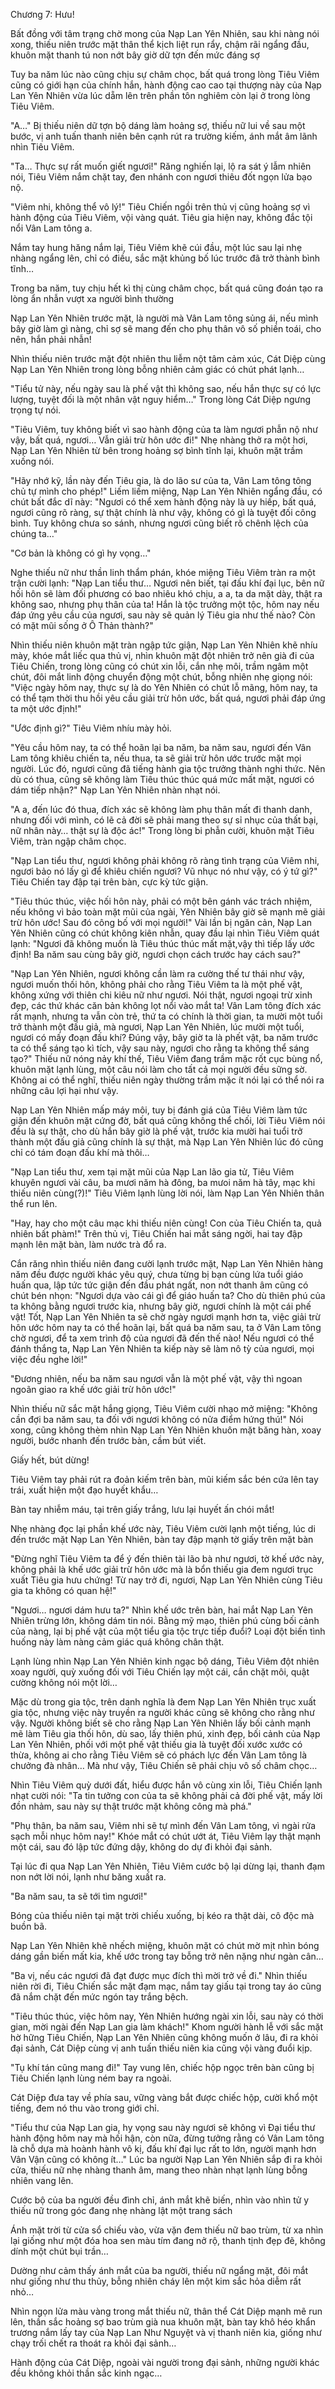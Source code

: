 




Chương 7: Hưu!


Bất đồng với tâm trạng chờ mong của Nạp Lan Yên Nhiên, sau khi nàng nói xong, thiếu niên trước mặt thân thể kịch liệt run rẩy, chậm rãi ngẩng đầu, khuôn mặt thanh tú non nớt bây giờ dữ tợn đến mức đáng sợ

Tuy ba năm lúc nào cũng chịu sự châm chọc, bất quá trong lòng Tiêu Viêm cũng có giới hạn của chính hắn, hành động cao cao tại thượng này của Nạp Lan Yên Nhiên vừa lúc dẵm lên trên phần tôn nghiêm còn lại ở trong lòng Tiêu Viêm.

"A…" Bị thiếu niên dữ tợn bộ dáng làm hoảng sợ, thiếu nữ lui về sau một bước, vị anh tuấn thanh niên bên cạnh rút ra trường kiếm, ánh mắt âm lãnh nhìn Tiêu Viêm.

"Ta… Thực sự rất muốn giết ngươi!" Răng nghiến lại, lộ ra sát ý lẫm nhiên nói, Tiêu Viêm nắm chặt tay, đen nhánh con ngươi thiêu đốt ngọn lửa bạo nộ.

"Viêm nhi, không thể vô lý!" Tiêu Chiến ngồi trên thủ vị cũng hoảng sợ vì hành động của Tiêu Viêm, vội vàng quát. Tiêu gia hiện nay, không đắc tội nổi Vân Lam tông a.

Nắm tay hung hăng nắm lại, Tiêu Viêm khẽ cúi đầu, một lúc sau lại nhẹ nhàng ngẩng lên, chỉ có điều, sắc mặt khủng bố lúc trước đã trở thành bình tĩnh…

Trong ba năm, tuy chịu hết kì thị cùng châm chọc, bất quá cũng đoán tạo ra lòng ẩn nhẫn vượt xa người bình thường

Nạp Lan Yên Nhiên trước mặt, là người mà Vân Lam tông sủng ái, nếu mình bây giờ làm gì nàng, chỉ sợ sẽ mang đến cho phụ thân vô số phiền toái, cho nên, hắn phải nhẫn!

Nhìn thiếu niên trước mặt đột nhiên thu liễm nột tâm cảm xúc, Cát Diệp cùng Nạp Lan Yên Nhiên trong lòng bỗng nhiên cảm giác có chút phát lạnh…

"Tiểu tử này, nếu ngày sau là phế vật thì không sao, nếu hắn thực sự có lực lượng, tuyệt đối là một nhân vật nguy hiểm…" Trong lòng Cát Diệp ngưng trọng tự nói.

"Tiêu Viêm, tuy không biết vì sao hành động của ta làm ngươi phẫn nộ như vậy, bất quá, ngươi… Vẫn giải trừ hôn ước đi!" Nhẹ nhàng thở ra một hơi, Nạp Lan Yên Nhiên từ bên trong hoảng sợ bình tĩnh lại, khuôn mặt trầm xuống nói.

"Hãy nhớ kỹ, lần này đến Tiêu gia, là do lão sư của ta, Vân Lam tông tông chủ tự mình cho phép!" Liếm liếm miệng, Nạp Lan Yên Nhiên ngẩng đầu, có chút bất đắc dĩ này: "Ngươi có thể xem hành động này là uy hiếp, bất quá, ngươi cũng rõ ràng, sự thật chính là như vậy, không có gì là tuyệt đối công bình. Tuy không chưa so sánh, nhưng ngươi cũng biết rõ chênh lệch của chúng ta…"

"Cơ bản là không có gì hy vọng…"

Nghe thiếu nữ như thần linh thẩm phán, khóe miệng Tiêu Viêm tràn ra một trận cười lạnh: "Nạp Lan tiểu thư… Ngươi nên biết, tại đấu khí đại lục, bên nữ hối hôn sẽ làm đối phương có bao nhiêu khó chịu, a a, ta da mặt dày, thật ra không sao, nhưng phụ thân của ta! Hắn là tộc trưởng một tộc, hôm nay nếu đáp ứng yêu cầu của ngươi, sau này sẽ quản lý Tiêu gia như thế nào? Còn có mặt mũi sống ở Ô Thản thành?"

Nhìn thiếu niên khuôn mặt tràn ngập tức giận, Nạp Lan Yên Nhiên khẽ nhíu mày, khóe mắt liếc qua thủ vị, nhìn khuôn mặt đột nhiên trở nên già đi của Tiêu Chiến, trong lòng cũng có chút xin lỗi, cắn nhẹ môi, trầm ngâm một chút, đôi mắt linh động chuyển động một chút, bỗng nhiên nhẹ giọng nói: "Việc ngày hôm nay, thực sự là do Yên Nhiên có chút lỗ mãng, hôm nay, ta có thể tạm thời thu hồi yêu cầu giải trừ hôn ước, bất quá, ngươi phải đáp ứng ta một ước định!"

"Ước định gì?" Tiêu Viêm nhíu mày hỏi.

"Yêu cầu hôm nay, ta có thể hoãn lại ba năm, ba năm sau, ngươi đến Vân Lam tông khiêu chiến ta, nếu thua, ta sẽ giải trừ hôn ước trước mặt mọi người. Lúc đó, ngươi cũng đã tiếng hành gia tộc trưởng thành nghi thức. Nên dù có thua, cũng sẽ không làm Tiêu thúc thúc quá mức mất mặt, ngươi có dám tiếp nhận?" Nạp Lan Yên Nhiên nhàn nhạt nói.

"A a, đến lúc đó thua, đích xác sẽ không làm phụ thân mất đi thanh danh, nhưng đối với mình, có lẽ cả đời sẽ phải mang theo sự sỉ nhục của thất bại, nữ nhân này… thật sự là độc ác!" Trong lòng bi phẫn cười, khuôn mặt Tiêu Viêm, tràn ngập châm chọc.

"Nạp Lan tiểu thư, ngươi không phải không rõ ràng tình trạng của Viêm nhi, ngươi bảo nó lấy gì để khiêu chiến ngươi? Vũ nhục nó như vậy, có ý tứ gì?" Tiêu Chiến tay đập tại trên bàn, cực kỳ tức giận.

"Tiêu thúc thúc, việc hối hôn này, phải có một bên gánh vác trách nhiệm, nếu không vì bảo toàn mặt mũi của ngài, Yên Nhiên bây giờ sẽ mạnh mẽ giải trừ hôn ước! Sau đó công bố với mọi người!" Vài lần bị ngăn cản, Nạp Lan Yên Nhiên cũng có chút không kiên nhẫn, quay đầu lại nhìn Tiêu Viêm quát lạnh: "Ngươi đã không muốn là Tiêu thúc thúc mất mặt,vậy thì tiếp lấy ước định! Ba năm sau cùng bây giờ, ngươi chọn cách trước hay cách sau?"

"Nạp Lan Yên Nhiên, ngươi không cần làm ra cường thế tư thái như vậy, ngươi muốn thối hôn, không phải cho rằng Tiêu Viêm ta là một phế vật, không xứng với thiên chi kiêu nữ như ngươi. Nói thật, ngươi ngoại trừ xinh đẹp, các thứ khác căn bản không lọt nổi vào mắt ta! Vân Lam tông đích xác rất mạnh, nhưng ta vẫn còn trẻ, thứ ta có chính là thời gian, ta mười một tuổi trở thành một đấu giả, mà ngươi, Nạp Lan Yên Nhiên, lúc mười một tuổi, ngươi có mấy đoạn đấu khí? Đúng vậy, bây giờ ta là phết vật, ba năm trước ta có thể sáng tạo kì tích, vậy sau này, ngươi cho rằng ta không thể sáng tạo?" Thiếu nữ nóng nảy khí thế, Tiêu Viêm đang trầm mặc rốt cục bùng nổ, khuôn mặt lạnh lùng, một câu nói làm cho tất cả mọi người đều sững sờ. Không ai có thể nghĩ, thiếu niên ngày thường trầm mặc ít nói lại có thể nói ra những câu lợi hại như vậy.

Nạp Lan Yên Nhiên mấp máy môi, tuy bị đánh giá của Tiêu Viêm làm tức giận đến khuôn mặt cứng đờ, bất quá cũng không thể chối, lời Tiêu Viêm nói đều là sự thật, cho dù hắn bây giờ là phế vật, trước kia mười hai tuổi trở thành một đấu giả cũng chính là sự thật, mà Nạp Lan Yên Nhiên lúc đó cũng chỉ có tám đoạn đấu khí mà thôi…

"Nạp Lan tiểu thư, xem tại mặt mũi của Nạp Lan lão gia tử, Tiêu Viêm khuyên ngươi vài câu, ba mươi năm hà đông, ba mưoi năm hà tây, mạc khi thiếu niên cùng(?)!" Tiêu Viêm lạnh lùng lời nói, làm Nạp Lan Yên Nhiên thân thể run lên.

"Hay, hay cho một câu mạc khi thiếu niên cùng! Con của Tiêu Chiến ta, quả nhiên bất phàm!" Trên thủ vị, Tiêu Chiến hai mắt sáng ngời, hai tay đập mạnh lên mặt bàn, làm nước trà đổ ra.

Cắn răng nhìn thiếu niên đang cười lạnh trước mặt, Nạp Lan Yên Nhiên hàng năm đều được người khác yêu quý, chưa từng bị bạn cùng lứa tuổi giáo huấn qua, lập tức tức giận đến đầu phát ngất, non nớt thanh âm cũng có chút bén nhọn: "Ngươi dựa vào cái gì để giáo huấn ta? Cho dù thiên phú của ta không bằng ngươi trước kia, nhưng bây giờ, ngươi chính là một cái phế vật! Tốt, Nạp Lan Yên Nhiên ta sẽ chờ ngày ngươi mạnh hơn ta, việc giải trừ hôn ước hôm nay ta có thể hoãn lại, bất quá ba năm sau, ta ở Vân Lam tông chờ ngươi, để ta xem trình độ của ngươi đã đến thế nào! Nếu ngươi có thể đánh thắng ta, Nạp Lan Yên Nhiên ta kiếp này sẽ làm nô tỳ của ngươi, mọi việc đều nghe lời!"

"Đương nhiên, nếu ba năm sau ngươi vẫn là một phế vật, vậy thì ngoan ngoãn giao ra khế ước giải trừ hôn ước!"

Nhìn thiếu nữ sắc mặt hắng giọng, Tiêu Viêm cười nhạo mở miệng: "Không cần đợi ba năm sau, ta đối với ngươi không có nửa điểm hứng thú!" Nói xong, cũng không thèm nhìn Nạp Lan Yên Nhiên khuôn mặt băng hàn, xoay người, bước nhanh đến trước bàn, cầm bút viết.

Giấy hết, bút dừng!

Tiêu Viêm tay phải rút ra đoản kiếm trên bàn, mũi kiếm sắc bén cứa lên tay trái, xuất hiện một đạo huyết khẩu…

Bàn tay nhiễm máu, tại trên giấy trắng, lưu lại huyết ấn chói mắt!

Nhẹ nhàng đọc lại phần khế ước này, Tiêu Viêm cười lạnh một tiếng, lúc di đến trước mặt Nạp Lan Yên Nhiên, bàn tay đập mạnh tờ giấy trên mặt bàn

"Đừng nghĩ Tiêu Viêm ta để ý đến thiên tài lão bà như ngươi, tờ khế ước này, không phải là khế ước giải trừ hôn ước mà là bổn thiếu gia đem ngươi trục xuất Tiêu gia hưu chứng! Từ nay trở đi, ngươi, Nạp Lan Yên Nhiên cùng Tiêu gia ta không có quan hệ!"

"Ngươi… ngươi dám hưu ta?" Nhìn khế ước trên bàn, hai mắt Nạp Lan Yên Nhiên trừng lớn, không dám tin nói. Bằng mỹ mạo, thiên phú cùng bối cảnh của nàng, lại bị phế vật của một tiểu gia tộc trực tiếp đuổi? Loại đột biến tình huống này làm nàng cảm giác quá không chân thật.

Lạnh lùng nhìn Nạp Lan Yên Nhiên kinh ngạc bộ dáng, Tiêu Viêm đột nhiên xoay người, quỳ xuống đối với Tiêu Chiến lạy một cái, cắn chặt môi, quật cường không nói một lời…

Mặc dù trong gia tộc, trên danh nghĩa là đem Nạp Lan Yên Nhiên trục xuất gia tộc, nhưng việc này truyền ra người khác cũng sẽ không cho rằng như vậy. Người không biết sẽ cho rằng Nạp Lan Yên Nhiên lấy bối cảnh mạnh mẽ làm Tiêu gia thối hôn, dù sao, lấy thiên phú, xinh đẹp, bối cảnh của Nạp Lan Yên Nhiên, phối với một phế vật thiếu gia là tuyệt đối xước xước có thừa, không ai cho rằng Tiêu Viêm sẽ có phách lực đến Vân Lam tông là chưởng đà nhân… Mà như vậy, Tiêu Chiến sẽ phải chịu vô số châm chọc…

Nhìn Tiêu Viêm quỳ dưới đất, hiểu được hắn vô cùng xin lỗi, Tiêu Chiến lạnh nhạt cười nói: "Ta tin tưởng con của ta sẽ không phải cả đời phế vật, mấy lời đồn nhảm, sau này sự thật trước mặt không công mà phá."

"Phụ thân, ba năm sau, Viêm nhi sẽ tự mình đến Vân Lam tông, vì ngài rửa sạch mỗi nhục hôm nay!" Khóe mắt có chút ướt át, Tiêu Viêm lạy thật mạnh một cái, sau đó lập tức đứng dậy, không do dự đi khỏi đại sảnh.

Tại lúc đi qua Nạp Lan Yên Nhiên, Tiêu Viêm cước bộ lại dừng lại, thanh đạm non nớt lời nói, lạnh như băng xuất ra.

"Ba năm sau, ta sẽ tới tìm ngươi!"

Bóng của thiếu niên tại mặt trời chiếu xuống, bị kéo ra thật dài, cô độc mà buồn bã.

Nạp Lan Yên Nhiên khẽ nhếch miệng, khuôn mặt có chút mờ mịt nhìn bóng dáng gần biến mất kia, khế ước trong tay bỗng trở nên nặng như ngàn cân…

"Ba vị, nếu các ngươi đã đạt được mục đích thì mời trở về đi." Nhìn thiếu niên rời đi, Tiêu Chiến sắc mặt đạm mạc, nắm tay giấu tại trong tay áo cũng đã nắm chặt đến mức ngón tay trắng bệch.

"Tiêu thúc thúc, việc hôm nay, Yên Nhiên hướng ngài xin lỗi, sau này có thời gian, mời ngài đến Nạp Lan gia làm khách!" Khom người hành lễ với sắc mặt hờ hững Tiêu Chiến, Nạp Lan Yên Nhiên cũng không muốn ở lâu, đi ra khỏi đại sảnh, Cát Diệp cùng vị anh tuấn thiếu niên kia cũng vội vàng đuổi kịp.

"Tụ khí tán cũng mang đi!" Tay vung lên, chiếc hộp ngọc trên bàn cũng bị Tiêu Chiến lạnh lùng ném bay ra ngoài.

Cát Diệp đưa tay về phía sau, vững vàng bắt được chiếc hộp, cười khổ một tiếng, đem nó thu vào trong giới chỉ.

"Tiểu thư của Nạp Lan gia, hy vọng sau này ngươi sẽ không vì Đại tiểu thư hành động hôm nay mà hối hận, còn nữa, đừng tưởng rằng có Vân Lam tông là chỗ dựa mà hoành hành vô kị, đấu khí đại lục rất to lớn, người mạnh hơn Vân Vận cũng có không ít…" Lúc ba người Nạp Lan Yên Nhiên sắp đi ra khỏi cửa, thiếu nữ nhẹ nhàng thanh âm, mang theo nhàn nhạt lạnh lùng bỗng nhiên vang lên.

Cước bộ của ba người đều đình chỉ, ánh mắt khẽ biến, nhìn vào nhìn tử y thiếu nữ trong góc đang nhẹ nhàng lật một trang sách

Ánh mặt trời từ cửa sổ chiếu vào, vừa vặn đem thiếu nữ bao trùm, từ xa nhìn lại giống như một đóa hoa sen màu tím đang nở rộ, thanh tịnh đẹp đẽ, không dính một chút bụi trần…

Dường như cảm thấy ánh mắt của ba người, thiếu nữ ngẩng mặt, đôi mắt như giống như thu thủy, bỗng nhiên cháy lên một kim sắc hỏa diễm rất nhỏ…

Nhìn ngọn lửa màu vàng trong mắt thiếu nữ, thân thể Cát Diệp mạnh mẽ run lên, thần sắc hoảng sợ bao trùm già nua khuôn mặt, bàn tay khô héo khẩn trương nắm lấy tay của Nạp Lan Như Nguyệt và vị thanh niên kia, giống như chạy trối chết ra thoát ra khỏi đại sảnh…

Hành động của Cát Diệp, ngoài vài người trong đại sảnh, những người khác đều không khỏi thần sắc kinh ngạc…




